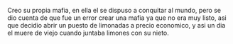 [//]: # (esta es respuesta de: Despertar-tu-propio-stand)
[//]: # (Por: Martin Vega)
[//]: # (agregar la historia, para ir a: )


Creo su propia mafia, en ella el se dispuso a conquitar al mundo, pero se dio cuenta de que fue un error crear una mafia ya que no era muy listo, asi que decidio abrir un puesto de limonadas a precio economico, y asi un dia el muere de viejo cuando juntaba limones con su nieto.

